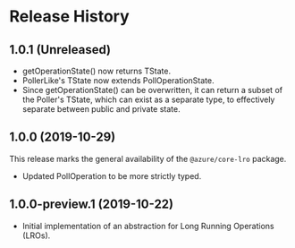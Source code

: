 # Release History

## 1.0.1 (Unreleased)

- getOperationState() now returns TState.
- PollerLike's TState now extends PollOperationState.
- Since getOperationState() can be overwritten,
  it can return a subset of the Poller's TState,
  which can exist as a separate type, to effectively separate between public and private state.

## 1.0.0 (2019-10-29)

This release marks the general availability of the `@azure/core-lro` package.

- Updated PollOperation to be more strictly typed.

## 1.0.0-preview.1 (2019-10-22)

- Initial implementation of an abstraction for Long Running Operations (LROs).
